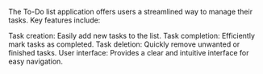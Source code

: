 The To-Do list application offers users a streamlined way to manage their tasks. Key features include:

Task creation: Easily add new tasks to the list.
Task completion: Efficiently mark tasks as completed.
Task deletion: Quickly remove unwanted or finished tasks.
User interface: Provides a clear and intuitive interface for easy navigation.
